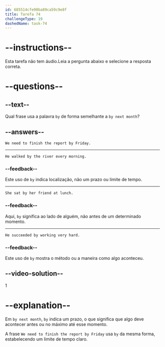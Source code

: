 ```yaml
---
id: 685514cfe90ba89ca59c9e8f
title: Tarefa 74
challengeType: 19
dashedName: task-74
---
```


# --instructions--

Esta tarefa não tem áudio.Leia a pergunta abaixo e selecione a resposta correta.

# --questions--

## --text--

Qual frase usa a palavra `by` de forma semelhante a `by next month`?

## --answers--

`We need to finish the report by Friday.`

---

`He walked by the river every morning.`

### --feedback--

Este uso de `by` indica localização, não um prazo ou limite de tempo.

---

`She sat by her friend at lunch.`

### --feedback--

Aqui, `by` significa ao lado de alguém, não antes de um determinado momento.

---

`He succeeded by working very hard.`

### --feedback--

Este uso de `by` mostra o método ou a maneira como algo aconteceu.

## --video-solution--

1

# --explanation--

Em `by next month`, `by` indica um prazo, o que significa que algo deve acontecer antes ou no máximo até esse momento.

A frase `We need to finish the report by Friday` usa `by` da mesma forma, estabelecendo um limite de tempo claro.
